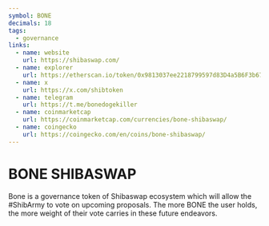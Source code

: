 ```yaml
---
symbol: BONE
decimals: 18
tags:
  - governance
links:
  - name: website
    url: https://shibaswap.com/
  - name: explorer
    url: https://etherscan.io/token/0x9813037ee2218799597d83D4a5B6F3b6778218d9
  - name: x
    url: https://x.com/shibtoken
  - name: telegram
    url: https://t.me/bonedogekiller
  - name: coinmarketcap
    url: https://coinmarketcap.com/currencies/bone-shibaswap/
  - name: coingecko
    url: https://coingecko.com/en/coins/bone-shibaswap/
---
```


# BONE SHIBASWAP

Bone is a governance token of Shibaswap ecosystem which will allow the #ShibArmy to vote on upcoming proposals. The more BONE the user holds, the more weight of their vote carries in these future endeavors.
